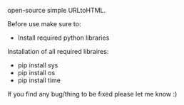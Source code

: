 open-source simple URLtoHTML.


Before use make sure to:
- Install required python libraries


Installation of all required libraires:
 - pip install sys
 - pip install os
 - pip install time




If you find any bug/thing to be fixed please let me know :)
